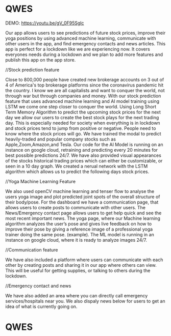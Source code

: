 # QWES


DEMO: https://youtu.be/gV_0F95Sglc

Our app allows users to see predictions of future stock prices, improve their yoga positions by using advanced machine learning, communicate with other users in the app, and find emergency contacts and news articles. This app is perfect for a lockdown like we are experiencing now. It covers everyones needs during a lockdown and we plan to add more features and publish this app on the app store.

//Stock prediction feature

Close to 800,000 people have created new brokerage accounts on 3 out of 4 of America's top brokerage platforms since the coronavirus pandemic hit the country. I know we are all capitalists and want to conquer the world, not through war but through companies and money. With our stock prediction feature that uses advanced machine learning and AI model training using LSTM we come one step closer to conquer the world.
Using Long Short Term Memory Algorithm to predict the upcoming stock prices for the next day we allow our users to create the best stock plays for the next trading day. This is especially needed for society when everything is in lockdown and stock prices tend to jump from positive or negative. 
People need to know where the stock prices will go. We have trained the modal to predict heavily-traded and popular company stocks such as Apple,Zoom,Amazon,and Tesla. Our code for the AI Model is running on an instance on google cloud, retraining and predicting every 20 minutes for best possible predictions 24/7.
We have also provided visual appearances of the stocks historical trading prices which can either be customizable, or seen in a 10 day graph.
We created a nerual network with the LSTM algorithm which allows us to predict the following days stock prices.

//Yoga Machine Learning Feature

We also used openCV machine learning and tenser flow to analyse the users yoga image and plot predicted joint spots of the overall structure of their body/pose. 
For the dashboard we have a communication page, that allows users to create posts to communicate with other users. The News/Emergency contact page allows users to get help quick and see the most recent important news.
The yoga page, where our Machine learning algorithm analyzes the user’s pose and gives live feedback on how to improve their pose by giving a reference image of a professional yoga trainer doing the same pose. (example). 
The ML model is running in an instance on google cloud, where it is ready to analyze images 24/7.

//Communication feature

We have also included a platform where users can communicate with each other by creating posts and sharing it in our app
where others can view. This will be useful for getting supplies, or talking to others during the lockdown.

//Emergency contact and news

We have also added an area where you can directly call emergency services/hospitals near you. We also dispaly news below 
for users to get an idea of what is currently going on.

# QWES
